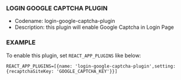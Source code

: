 ### LOGIN GOOGLE CAPTCHA PLUGIN

- Codename: login-google-captcha-plugin
- Description: this plugin will enable Google Captcha in Login Page

### EXAMPLE

To enable this plugin, set `REACT_APP_PLUGINS` like below:

```
REACT_APP_PLUGINS=[{name: 'login-google-captcha-plugin',setting: {recaptchaSiteKey: 'GOOGLE_CAPTCHA_KEY'}}]
```
